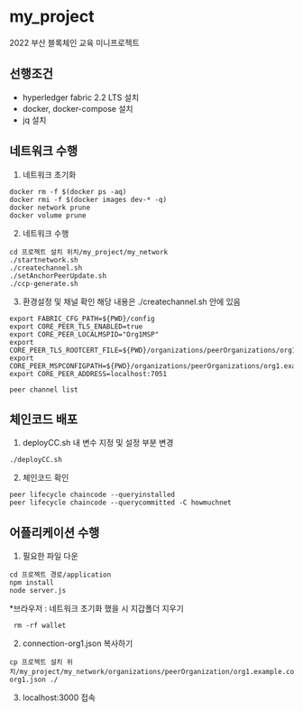 # my_project

2022 부산 블록체인 교육 미니프로젝트 

## 선행조건 
- hyperledger fabric 2.2 LTS 설치
- docker, docker-compose 설치
- jq 설치

## 네트워크 수행

1. 네트워크 초기화 
```shell
docker rm -f $(docker ps -aq)
docker rmi -f $(docker images dev-* -q)
docker network prune
docker volume prune
```

2. 네트워크 수행 
```shell
cd 프로젝트 설치 위치/my_project/my_network
./startnetwork.sh
./createchannel.sh
./setAnchorPeerUpdate.sh
./ccp-generate.sh
```

3. 환경설정 및 채널 확인
    해당 내용은 ./createchannel.sh 안에 있음
```shell
export FABRIC_CFG_PATH=${PWD}/config
export CORE_PEER_TLS_ENABLED=true
export CORE_PEER_LOCALMSPID="Org1MSP"
export CORE_PEER_TLS_ROOTCERT_FILE=${PWD}/organizations/peerOrganizations/org1.example.com/peers/peer0.org1.example.com/tls/ca.crt
export CORE_PEER_MSPCONFIGPATH=${PWD}/organizations/peerOrganizations/org1.example.com/users/Admin@org1.example.com/msp
export CORE_PEER_ADDRESS=localhost:7051

peer channel list
```

## 체인코드 배포
1. deployCC.sh 내 변수 지정 및 설정 부분 변경 

```shell
./deployCC.sh 
```
2. 체인코드 확인 
```shell
peer lifecycle chaincode --queryinstalled
peer lifecycle chaincode --querycommitted -C howmuchnet
```

## 어플리케이션 수행
1. 필요한 파일 다운 

```shell
cd 프로젝트 경로/application
npm install
node server.js
```
*브라우저 : 
    네트워크 초기화 했을 시 지갑폴더 지우기 

```shell 
 rm -rf wallet
```

2. connection-org1.json 복사하기 
```shell
cp 프로젝트 설치 위치/my_project/my_network/organizations/peerOrganization/org1.example.com/connection-org1.json ./
```

3. localhost:3000 접속 





